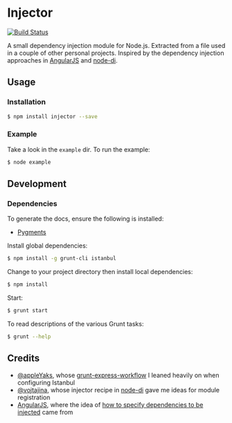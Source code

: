 # Injector

[![Build Status](https://travis-ci.org/tanem/injector.png)](https://travis-ci.org/tanem/injector)

A small dependency injection module for Node.js. Extracted from a file used in a couple of other personal projects. Inspired by the dependency injection approaches in [AngularJS](https://github.com/angular/angular.js) and [node-di](https://github.com/vojtajina/node-di).

## Usage

### Installation

````sh
$ npm install injector --save
````

### Example

Take a look in the `example` dir. To run the example:

````sh
$ node example
````

## Development

### Dependencies

To generate the docs, ensure the following is installed:

 * [Pygments](http://pygments.org/download/)

Install global dependencies:

````sh
$ npm install -g grunt-cli istanbul
````

Change to your project directory then install local dependencies:

````sh
$ npm install
````

Start:

````sh
$ grunt start
````

To read descriptions of the various Grunt tasks:

````sh
$ grunt --help
````

## Credits

 * [@appleYaks](https://github.com/appleYaks), whose [grunt-express-workflow](https://github.com/appleYaks/grunt-express-workflow) I leaned heavily on when configuring Istanbul
 * [@vojtajina](https://github.com/vojtajina), whose injector recipe in [node-di](https://github.com/vojtajina/node-di) gave me ideas for module registration
 * [AngularJS](https://github.com/angular/angular.js), where the idea of [how to specify dependencies to be injected](http://docs.angularjs.org/guide/di) came from